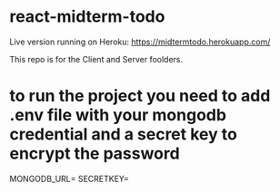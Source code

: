 # react-midterm-todo
Live version running on Heroku: https://midtermtodo.herokuapp.com/

This repo is for the Client and Server foolders.

# to run the project you need to add .env file with your mongodb credential and a secret key to encrypt the password
MONGODB_URL=
SECRETKEY=
